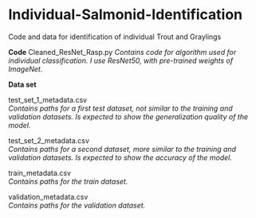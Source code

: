 # Individual-Salmonid-Identification
Code and data for identification of individual Trout and Graylings


**Code** Cleaned_ResNet_Rasp.py
*Contains code for algorithm used for individual classification. I use ResNet50, with pre-trained weights of ImageNet.*


**Data set** 

test_set_1_metadata.csv    
    *Contains paths for a first test dataset, not similar to the training and validation datasets. Is expected to show the generalization quality of the model.*


test_set_2_metadata.csv    
    *Contains paths for a second dataset, more similar to the training and validation datasets. Is expected to show the accuracy of the model.*


train_metadata.csv    
    *Contains paths for the train dataset.*


validation_metadata.csv    
    *Contains paths for the validation dataset.*
